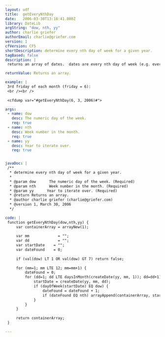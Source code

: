 ```yaml
---
layout: udf
title:  getEveryNthDay
date:   2006-03-30T13:18:41.000Z
library: DateLib
argString: "dow, nth, yy"
author: charlie griefer
authorEmail: charlie@griefer.com
version: 1
cfVersion: CF5
shortDescription: determine every nth day of week for a given year.
tagBased: false
description: |
 returns an array of dates.  dates are every nth day of week (e.g. every 2nd tuesday) for a given year.

returnValue: Returns an array.

example: |
 3rd friday of each month (friday = 6):
 <br /><br />
 
 <cfdump var="#getEveryNthDay(6, 3, 2006)#">

args:
 - name: dow
   desc: The numeric day of the week.
   req: true
 - name: nth
   desc: Week number in the month.
   req: true
 - name: yy
   desc: Year to iterate over.
   req: true


javaDoc: |
 /**
  * determine every nth day of week for a given year.
  * 
  * @param dow      The numeric day of the week. (Required)
  * @param nth      Week number in the month. (Required)
  * @param yy      Year to iterate over. (Required)
  * @return Returns an array. 
  * @author charlie griefer (charlie@griefer.com) 
  * @version 1, March 30, 2006 
  */

code: |
 function getEveryNthDay(dow,nth,yy) {
     var containerArray = arrayNew(1);
     
     var mm             = "";
     var dd             = "";
     var startDate    = "";
     var dateFound    = 0;
     
     if (val(dow) LT 1 OR val(dow) GT 7) return false;
     
     for (mm=1; mm LTE 12; mm=mm+1) {
         dateFound = 0;
         for (dd=1; dd LTE daysInMonth(createDate(yy, mm, 1)); dd=dd+1) {
             startDate = createDate(yy, mm, dd);
             if (dayOfWeek(startDate) EQ dow) {
                 dateFound = dateFound + 1;
                 if (dateFound EQ nth) arrayAppend(containerArray, startDate);
             }
         }
     }
     
     return containerArray;
 }

---
```


